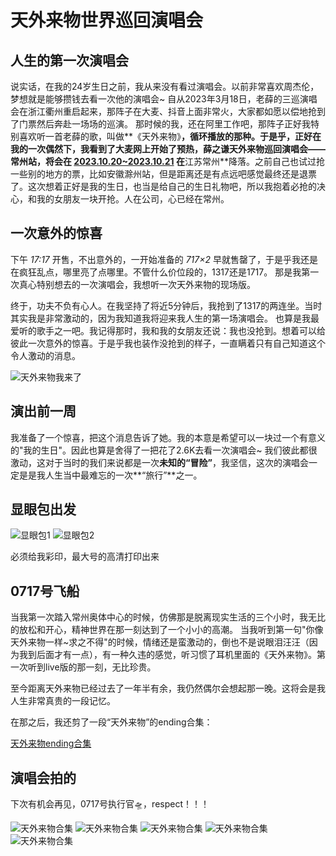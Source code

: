 # 天外来物世界巡回演唱会

## 人生的第一次演唱会

说实话，在我的24岁生日之前，我从来没有看过演唱会。以前非常喜欢周杰伦，梦想就是能够攒钱去看一次他的演唱会~
自从2023年3月18日，老薛的三巡演唱会在浙江衢州重启起来，那阵子在大麦、抖音上面非常火，大家都如愿以偿地抢到了门票然后奔赴一场场的巡演。
那时候的我，还在阿里工作吧，那阵子正好我特别喜欢听一首老薛的歌，叫做**《天外来物》**，循环播放的那种。于是乎，正好在我的一次偶然下，我看到了大麦网上开始了预热，薛之谦天外来物巡回演唱会——常州站，将会在 <u>2023.10.20~2023.10.21</u> 在**江苏常州**降落。之前自己也试过抢一些别的地方的票，比如安徽滁州站，但是距离还是有点远吧感觉最终还是退票了。这次想着正好是我的生日，也当是给自己的生日礼物吧，所以我抱着必抢的决心，和我的女朋友一块开抢。人在公司，心已经在常州。

## 一次意外的惊喜

下午 *17:17* 开售，不出意外的，一开始准备的 *717×2* 早就售罄了，于是乎我还是在疯狂乱点，哪里亮了点哪里。不管什么价位段的，1317还是1717。
那是我第一次真心特别想去的一次演唱会，我想听一次天外来物的现场版。

终于，功夫不负有心人。在我坚持了将近5分钟后，我抢到了1317的两连坐。当时其实我是非常激动的，因为我知道我将迎来我人生的第一场演唱会。
也算是我最爱听的歌手之一吧。我记得那时，我和我的女朋友还说：我也没抢到。想着可以给彼此一次意外的惊喜。于是乎我也装作没抢到的样子，一直瞒着只有自己知道这个令人激动的消息。

![天外来物我来了](./images/picture8.JPG)

## 演出前一周

我准备了一个惊喜，把这个消息告诉了她。我的本意是希望可以一块过一个有意义的"我的生日"。因此也算是舍得了一把花了2.6K去看一次演唱会~
我们彼此都很激动，这对于当时的我们来说都是一次**未知的“冒险”**，我坚信，这次的演唱会一定是是我人生当中最难忘的一次**“旅行”**之一。

## 显眼包出发

![显眼包1](./images/picture6.JPG)
![显眼包2](./images/picture7.JPG)

必须给我彩印，最大号的高清打印出来

## 0717号飞船

当我第一次踏入常州奥体中心的时候，仿佛那是脱离现实生活的三个小时，我无比的放松和开心，精神世界在那一刻达到了一个小小的高潮。
当我听到第一句"你像天外来物一样~求之不得"的时候，情绪还是蛮激动的，倒也不是说眼泪汪汪（因为我到后面才有一点），有一种久违的感觉，听习惯了耳机里面的《天外来物》。第一次听到live版的那一刻，无比珍贵。

至今距离天外来物已经过去了一年半有余，我仍然偶尔会想起那一晚。这将会是我人生非常真贵的一段记忆。

在那之后，我还剪了一段“天外来物”的ending合集：

[天外来物ending合集](https://www.bilibili.com/video/BV1xy421B7rf?t=1.2)

## 演唱会拍的

下次有机会再见，0717号执行官🛸，respect！！！

![天外来物合集](./images/picture1.jpg)
![天外来物合集](./images/picture2.jpg)
![天外来物合集](./images/picture3.jpg)
![天外来物合集](./images/picture4.jpg)
![天外来物合集](./images/picture5.jpg)
